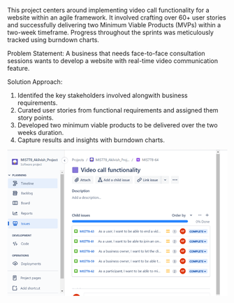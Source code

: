​This project centers around implementing video call functionality for a website within an agile framework.
It involved crafting over 60+ user stories and successfully delivering two Minimum Viable Products (MVPs) within 
a two-week timeframe. 
Progress throughout the sprints was meticulously tracked using burndown charts.

Problem Statement: 
A business that needs face-to-face consultation sessions wants to develop a website with real-time video 
communication feature.

Solution Approach:
1. Identifed the key stakeholders involved alongwith business requirements.
2. Curated user stories from functional requirements and assigned them story points. 
3. Developed two minimum viable products to be delivered over the two weeks duration.
4. Capture results and insights with burndown charts.

<img width="633" alt="image" src="Picture1.png">



